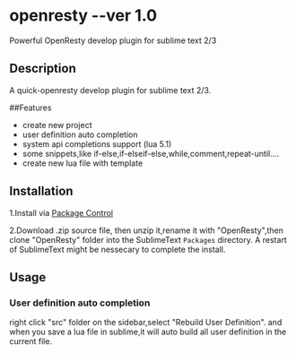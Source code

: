 openresty  --ver 1.0
=========

Powerful OpenResty develop plugin for sublime text 2/3

## Description

A quick-openresty develop plugin for sublime text 2/3.

##Features

 * create new project
 * user definition auto completion
 * system api completions support (lua 5.1)
 * some snippets,like if-else,if-elseif-else,while,comment,repeat-until....
 * create new lua file with template

## Installation

1.Install via [Package Control](https://sublime.wbond.net/)

2.Download .zip source file, then unzip it,rename it with "OpenResty",then clone "OpenResty" folder into the SublimeText ```Packages``` directory.  A restart of SublimeText might be nessecary to complete the install.


## Usage

### User definition auto completion

 right click "src" folder on the sidebar,select "Rebuild User Definition".
 and when you save a lua file in sublime,it will auto build all user definition in the current file.
 